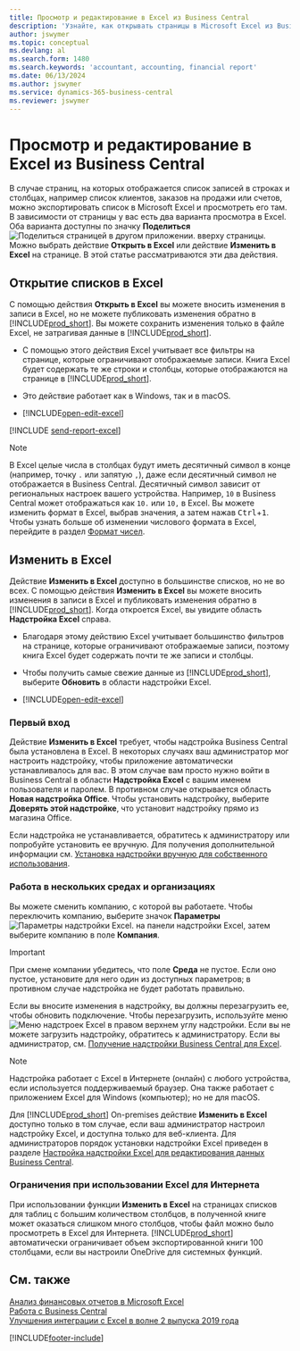 ```yaml
---
title: Просмотр и редактирование в Excel из Business Central
description: 'Узнайте, как открывать страницы в Microsoft Excel из Business Central для более тщательного анализа данных.'
author: jswymer
ms.topic: conceptual
ms.devlang: al
ms.search.form: 1480
ms.search.keywords: 'accountant, accounting, financial report'
ms.date: 06/13/2024
ms.author: jswymer
ms.service: dynamics-365-business-central
ms.reviewer: jswymer
---
```

# <a name="view-and-edit-in-excel-from-business-central"></a>Просмотр и редактирование в Excel из Business Central

В случае страниц, на которых отображается список записей в строках и столбцах, например список клиентов, заказов на продажи или счетов, можно экспортировать список в Microsoft Excel и просмотреть его там. В зависимости от страницы у вас есть два варианта просмотра в Excel. Оба варианта доступны по значку **Поделиться** ![Поделиться страницей в другом приложении.](media/share-icon.png) вверху страницы. Можно выбрать действие **Открыть в Excel** или действие **Изменить в Excel** на странице. В этой статье рассматриваются эти два действия.

## <a name="open-in-excel"></a>Открытие списков в Excel

С помощью действия **Открыть в Excel** вы можете вносить изменения в записи в Excel, но не можете публиковать изменения обратно в [!INCLUDE[prod_short](includes/prod_short.md)]. Вы можете сохранить изменения только в файле Excel, не затрагивая данные в [!INCLUDE[prod_short](includes/prod_short.md)].

- С помощью этого действия Excel учитывает все фильтры на странице, которые ограничивают отображаемые записи. Книга Excel будет содержать те же строки и столбцы, которые отображаются на странице в [!INCLUDE[prod_short](includes/prod_short.md)].

- Это действие работает как в Windows, так и в macOS.
- [!INCLUDE[open-edit-excel](includes/open-and-edit-excel.md)]

<!-- 
> [!IMPORTANT]
> For [!INCLUDE[prod_short](includes/prod_short.md)] on-premises, the **Open in Excel** action is available by default. However, if you set up [!INCLUDE[prod_short](includes/prod_short.md)] on-premises for editing data in Excel, then the **Open in Excel** action is replaced by the **Edit in Excel** action.-->

[!INCLUDE [send-report-excel](includes/send-report-excel.md)] 

> [!NOTE]
> В Excel целые числа в столбцах будут иметь десятичный символ в конце (например, точку `.` или запятую `,`), даже если десятичный символ не отображается в Business Central. Десятичный символ зависит от региональных настроек вашего устройства. Например, `10` в Business Central может отображаться как `10.` или `10,` в Excel. Вы можете изменить формат в Excel, выбрав значения, а затем нажав <kbd>Ctrl</kbd>+<kbd>1</kbd>. Чтобы узнать больше об изменении числового формата в Excel, перейдите в раздел [Формат чисел](https://support.microsoft.com/office/format-numbers-f27f865b-2dc5-4970-b289-5286be8b994a).

## <a name="edit-in-excel"></a>Изменить в Excel

Действие **Изменить в Excel** доступно в большинстве списков, но не во всех. С помощью действия **Изменить в Excel** вы можете вносить изменения в записи в Excel и публиковать изменения обратно в [!INCLUDE[prod_short](includes/prod_short.md)]. Когда откроется Excel, вы увидите область **Надстройка Excel** справа.

- Благодаря этому действию Excel учитывает большинство фильтров на странице, которые ограничивают отображаемые записи, поэтому книга Excel будет содержать почти те же записи и столбцы.

- Чтобы получить самые свежие данные из [!INCLUDE[prod_short](includes/prod_short.md)], выберите **Обновить** в области надстройки Excel.
- [!INCLUDE[open-edit-excel](includes/open-and-edit-excel.md)]

### <a name="first-time-sign-in"></a>Первый вход

Действие **Изменить в Excel** требует, чтобы надстройка Business Central была установлена в Excel. В некоторых случаях ваш администратор мог настроить надстройку, чтобы приложение автоматически устанавливалось для вас. В этом случае вам просто нужно войти в Business Central в области **Надстройка Excel** с вашим именем пользователя и паролем. В противном случае открывается область **Новая надстройка Office**. Чтобы установить надстройку, выберите **Доверять этой надстройке**, что установит надстройку прямо из магазина Office.

Если надстройка не устанавливается, обратитесь к администратору или попробуйте установить ее вручную. Для получения дополнительной информации см. [Установка надстройки вручную для собственного использования](admin-deploy-excel-addin.md#install).

### <a name="work-across-environments-and-companies"></a>Работа в нескольких средах и организациях

Вы можете сменить компанию, с которой вы работаете. Чтобы переключить компанию, выберите значок **Параметры** ![Параметры надстройки Excel.](media/cogwheel.png "Параметры надстроек Excel") на панели надстройки Excel, затем выберите компанию в поле **Компания**.  

> [!IMPORTANT]
> При смене компании убедитесь, что поле **Среда** не пустое. Если оно пустое, установите для него один из доступных параметров; в противном случае надстройка не будет работать правильно.  

Если вы вносите изменения в надстройку, вы должны перезагрузить ее, чтобы обновить подключение. Чтобы перезагрузить, используйте меню ![Меню надстроек Excel](media/excel-addin-menu.png "Меню надстроек Excel") в правом верхнем углу надстройки. Если вы не можете загрузить надстройку, обратитесь к администратору. Если вы администратор, см. [Получение надстройки Business Central для Excel](admin-deploy-excel-addin.md).

> [!NOTE]
> Надстройка работает с Excel в Интернете (онлайн) с любого устройства, если используется поддерживаемый браузер. Она также работает с приложением Excel для Windows (компьютер); но не для macOS.
>
> Для [!INCLUDE[prod_short](includes/prod_short.md)] On-premises действие **Изменить в Excel** доступно только в том случае, если ваш администратор настроил надстройку Excel, и доступна только для веб-клиента. Для администраторов порядок установки надстройки Excel приведен в разделе [Настройка надстройки Excel для редактирования данных Business Central](/dynamics365/business-central/dev-itpro/administration/configuring-excel-addin).

### <a name="limits-when-using-excel-for-the-web"></a>Ограничения при использовании Excel для Интернета

При использовании функции **Изменить в Excel** на страницах списков для таблиц с большим количеством столбцов, в полученной книге может оказаться слишком много столбцов, чтобы файл можно было просмотреть в Excel для Интернета. [!INCLUDE[prod_short](includes/prod_short.md)] автоматически ограничивает объем экспортированной книги 100 столбцами, если вы настроили OneDrive для системных функций. 

<!--## See the differences between the options
<br><br>  

> [!Video https://go.microsoft.com/fwlink/?linkid=2086039]-->

## <a name="see-also"></a>См. также

[Анализ финансовых отчетов в Microsoft Excel](finance-analyze-excel.md)  
[Работа с Business Central](ui-work-product.md)  
[Улучшения интеграции с Excel в волне 2 выпуска 2019 года](/dynamics365-release-plan/2019wave2/dynamics365-business-central/enhancements-excel-integration)  


[!INCLUDE[footer-include](includes/footer-banner.md)]
